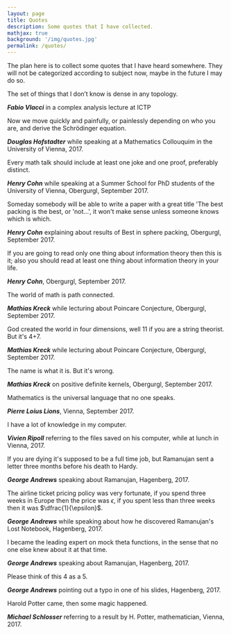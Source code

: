 ```yaml
---
layout: page
title: Quotes
description: Some quotes that I have collected.
mathjax: true
background: '/img/quotes.jpg'
permalink: /quotes/
---
```


The plan here is to collect some quotes that I have heard somewhere. They will not be categorized according to subject now, maybe in the future I may do so.

The set of things that I don’t know is dense in any topology.

***Fabio Vlacci*** in a complex analysis lecture at ICTP

Now we move quickly and painfully, or painlessly depending on who you are, and derive the Schrödinger equation. 

***Douglas Hofstadter*** while speaking at a Mathematics Collouquim in the University of Vienna, 2017.

Every math talk should include at least one joke and one proof, preferably distinct.

***Henry Cohn*** while speaking at a Summer School for PhD students of the University of Vienna, Obergurgl, September 2017.

Someday somebody will be able to write a paper with a great title 'The best packing is the best, or 'not...', it won't make sense unless someone knows which is which.

***Henry Cohn*** explaining about results of Best in sphere packing, Obergurgl, September 2017.

If you are going to read only one thing about information theory then this is it; also you should read at least one thing about information theory in your life. 

***Henry Cohn***, Obergurgl, September 2017.

The world of math is path connected.

***Mathias Kreck*** while lecturing about Poincare Conjecture, Obergurgl, September 2017.

God created the world in four dimensions, well 11 if you are a string theorist. But it's 4+7.

***Mathias Kreck*** while lecturing about Poincare Conjecture, Obergurgl, September 2017.

The name is what it is. But it's wrong.

***Mathias Kreck*** on positive definite kernels, Obergurgl, September 2017.

Mathematics is the universal language that no one speaks.

***Pierre Loius Lions***, Vienna, September 2017.

I have a lot of knowledge in my computer. 

***Vivien Ripoll*** referring to the files saved on his computer, while at lunch in Vienna, 2017.

If you are dying it's supposed to be a full time job, but Ramanujan sent a letter three months before his death to Hardy.

***George Andrews*** speaking about Ramanujan, Hagenberg, 2017.

The airline ticket pricing policy was very fortunate, if you spend three weeks in Europe then the price was $\epsilon$, if you spent less than three weeks then it was $\dfrac{1}{\epsilon}$.

***George Andrews*** while speaking about how he discovered Ramanujan's Lost Notebook, Hagenberg, 2017.

I became the leading expert on mock theta functions, in the sense that no one else knew about it at that time.

***George Andrews*** speaking about Ramanujan, Hagenberg, 2017.

Please think of this 4 as a 5.

***George Andrews*** pointing out a typo in one of his slides, Hagenberg, 2017.

Harold Potter came, then some magic happened.

***Michael Schlosser*** referring to a result by H. Potter, mathematician, Vienna, 2017.
